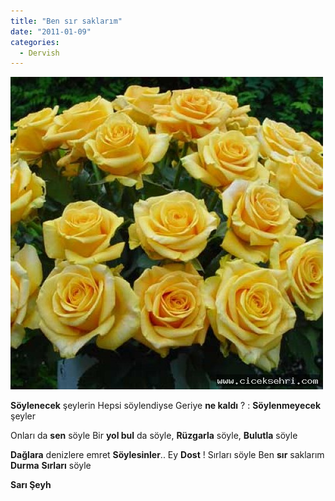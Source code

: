 ```yaml
---
title: "Ben sır saklarım"
date: "2011-01-09"
categories: 
  - Dervish
---
```


[![sari_gul_resimleri_110.jpg](../uploads/2011/01/sari_gul_resimleri_110.jpg)](../uploads/2011/01/sari_gul_resimleri_110.jpg "sari_gul_resimleri_110.jpg")

**Söylenecek** şeylerin Hepsi söylendiyse Geriye **ne kaldı** ? : **Söylenmeyecek** şeyler

Onları da **sen** söyle Bir **yol bul** da söyle, **Rüzgarla** söyle, **Bulutla** söyle

**Dağlara** denizlere emret **Söylesinler**.. Ey **Dost** ! Sırları söyle Ben **sır** saklarım **Durma** **Sırları** söyle

**Sarı Şeyh**
